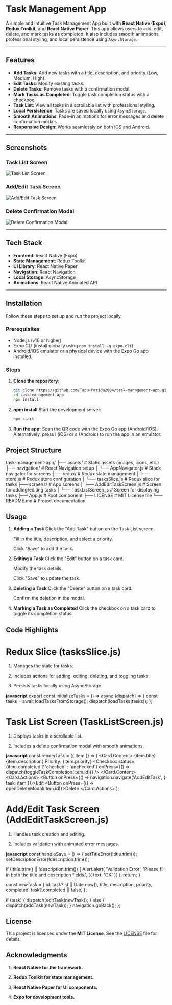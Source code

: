 # Task Management App

A simple and intuitive Task Management App built with **React Native (Expo)**, **Redux Toolkit**, and **React Native Paper**. This app allows users to add, edit, delete, and mark tasks as completed. It also includes smooth animations, professional styling, and local persistence using `AsyncStorage`.

---

## Features

- **Add Tasks**: Add new tasks with a title, description, and priority (Low, Medium, High).
- **Edit Tasks**: Modify existing tasks.
- **Delete Tasks**: Remove tasks with a confirmation modal.
- **Mark Tasks as Completed**: Toggle task completion status with a checkbox.
- **Task List**: View all tasks in a scrollable list with professional styling.
- **Local Persistence**: Tasks are saved locally using `AsyncStorage`.
- **Smooth Animations**: Fade-in animations for error messages and delete confirmation modals.
- **Responsive Design**: Works seamlessly on both iOS and Android.

---

## Screenshots

### Task List Screen
![Task List Screen](screenshots/task-list-screen.jpg)

### Add/Edit Task Screen
![Add/Edit Task Screen](screenshots/add-edit-task-screen.jpg)

### Delete Confirmation Modal
![Delete Confirmation Modal](screenshots/delete-confirmation-modal.jpg)


---

## Tech Stack

- **Frontend**: React Native (Expo)
- **State Management**: Redux Toolkit
- **UI Library**: React Native Paper
- **Navigation**: React Navigation
- **Local Storage**: AsyncStorage
- **Animations**: React Native Animated API

---

## Installation

Follow these steps to set up and run the project locally.

### Prerequisites

- Node.js (v16 or higher)
- Expo CLI (install globally using `npm install -g expo-cli`)
- Android/iOS emulator or a physical device with the Expo Go app installed.

### Steps

1. **Clone the repository**:
   ```bash
   git clone https://github.com/Tapu-Parida2004/task-management-app.git
   cd task-management-app
   npm install
   ```
2. **npm install**
   Start the development server:
   ```bash
   npm start
   ```
3. **Run the app:**
   Scan the QR code with the Expo Go app (Android/iOS).
   Alternatively, press i (iOS) or a (Android) to run the app in an emulator.

## Project Structure

task-management-app/
├── assets/             # Static assets (images, icons, etc.)
├── navigation/         # React Navigation setup
│ └── AppNavigator.js   # Stack navigator for screens
├── redux/              # Redux state management
│ ├── store.js          # Redux store configuration
│ └── tasksSlice.js     # Redux slice for tasks
├── screens/            # App screens
│ ├── AddEditTaskScreen.js # Screen for adding/editing tasks
│ └── TaskListScreen.js # Screen for displaying tasks
├── App.js              # Root component
├── LICENSE             # MIT License file
└── README.md           # Project documentation

## Usage

1. **Adding a Task**
   Click the "Add Task" button on the Task List screen.

   Fill in the title, description, and select a priority.

   Click "Save" to add the task.

2. **Editing a Task**
   Click the "Edit" button on a task card.

   Modify the task details.

   Click "Save" to update the task.

3. **Deleting a Task**
   Click the "Delete" button on a task card.

   Confirm the deletion in the modal.

4. **Marking a Task as Completed**
   Click the checkbox on a task card to toggle its completion status.

## Code Highlights

# Redux Slice (tasksSlice.js)

1. Manages the state for tasks.

2. Includes actions for adding, editing, deleting, and toggling tasks.

3. Persists tasks locally using AsyncStorage.

**javascript**
export const initializeTasks = () => async (dispatch) => {
  const tasks = await loadTasksFromStorage();
  dispatch(loadTasks(tasks));
};

# Task List Screen (TaskListScreen.js)

1. Displays tasks in a scrollable list.

2. Includes a delete confirmation modal with smooth animations.

**javascript**
const renderTask = ({ item }) => (
  <Card style={styles.card}>
    <Card.Content>
      <Text style={styles.title}>{item.title}</Text>
      <Text>{item.description}</Text>
      <Text>Priority: {item.priority}</Text>
      <Checkbox
        status={item.completed ? 'checked' : 'unchecked'}
        onPress={() => dispatch(toggleTaskCompletion(item.id))}
      />
    </Card.Content>
    <Card.Actions>
      <Button onPress={() => navigation.navigate('AddEditTask', { task: item })}>Edit</Button>
      <Button onPress={() => openDeleteModal(item.id)}>Delete</Button>
    </Card.Actions>
  </Card>
);

# Add/Edit Task Screen (AddEditTaskScreen.js)
1. Handles task creation and editing.

2. Includes validation with animated error messages.

**javascript**
const handleSave = () => {
  setTitleError(!title.trim());
  setDescriptionError(!description.trim());

  if (!title.trim() || !description.trim()) {
    Alert.alert(
      'Validation Error',
      'Please fill in both the title and description fields.',
      [{ text: 'OK' }]
    );
    return;
  }

  const newTask = {
    id: task?.id || Date.now(),
    title,
    description,
    priority,
    completed: task?.completed || false,
  };

  if (task) {
    dispatch(editTask(newTask));
  } else {
    dispatch(addTask(newTask));
  }
  navigation.goBack();
};

## License

This project is licensed under the **MIT License**. See the [LICENSE](LICENSE) file for details.

## Acknowledgments
1. **React Native for the framework.**

2. **Redux Toolkit for state management.**

3. **React Native Paper for UI components.**

4. **Expo for development tools.**
